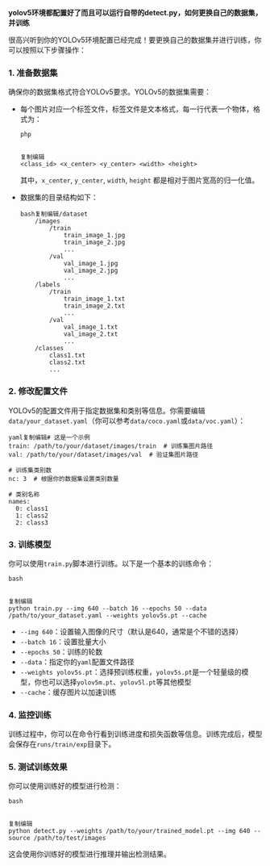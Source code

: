 **yolov5环境都配置好了而且可以运行自带的detect.py，如何更换自己的数据集，并训练**

很高兴听到你的YOLOv5环境配置已经完成！要更换自己的数据集并进行训练，你可以按照以下步骤操作：

### 1. 准备数据集

确保你的数据集格式符合YOLOv5要求。YOLOv5的数据集需要：

- 每个图片对应一个标签文件，标签文件是文本格式，每一行代表一个物体，格式为：

  ```
  php
  
  
  复制编辑
  <class_id> <x_center> <y_center> <width> <height>
  ```

  其中，`x_center`, `y_center`, `width`, `height` 都是相对于图片宽高的归一化值。

- 数据集的目录结构如下：

  ```
  bash复制编辑/dataset
      /images
          /train
              train_image_1.jpg
              train_image_2.jpg
              ...
          /val
              val_image_1.jpg
              val_image_2.jpg
              ...
      /labels
          /train
              train_image_1.txt
              train_image_2.txt
              ...
          /val
              val_image_1.txt
              val_image_2.txt
              ...
      /classes
          class1.txt
          class2.txt
          ...
  ```

### 2. 修改配置文件

YOLOv5的配置文件用于指定数据集和类别等信息。你需要编辑`data/your_dataset.yaml`（你可以参考`data/coco.yaml`或`data/voc.yaml`）：

```
yaml复制编辑# 这是一个示例
train: /path/to/your/dataset/images/train  # 训练集图片路径
val: /path/to/your/dataset/images/val  # 验证集图片路径

# 训练集类别数
nc: 3  # 根据你的数据集设置类别数量

# 类别名称
names:
  0: class1
  1: class2
  2: class3
```

### 3. 训练模型

你可以使用`train.py`脚本进行训练。以下是一个基本的训练命令：

```
bash


复制编辑
python train.py --img 640 --batch 16 --epochs 50 --data /path/to/your_dataset.yaml --weights yolov5s.pt --cache
```

- `--img 640`：设置输入图像的尺寸（默认是640，通常是个不错的选择）
- `--batch 16`：设置批量大小
- `--epochs 50`：训练的轮数
- `--data`：指定你的`yaml`配置文件路径
- `--weights yolov5s.pt`：选择预训练权重，`yolov5s.pt`是一个轻量级的模型，你也可以选择`yolov5m.pt`、`yolov5l.pt`等其他模型
- `--cache`：缓存图片以加速训练

### 4. 监控训练

训练过程中，你可以在命令行看到训练进度和损失函数等信息。训练完成后，模型会保存在`runs/train/exp`目录下。

### 5. 测试训练效果

你可以使用训练好的模型进行检测：

```
bash


复制编辑
python detect.py --weights /path/to/your/trained_model.pt --img 640 --source /path/to/test/images
```

这会使用你训练好的模型进行推理并输出检测结果。